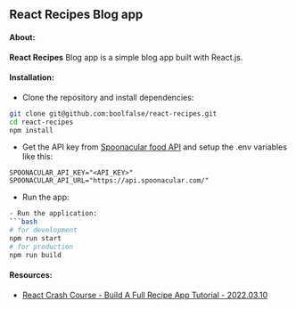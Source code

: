 
## React Recipes Blog app



#### About:

**React Recipes** Blog app is a simple blog app built with React.js.


#### Installation:

- Clone the repository and install dependencies:
```bash
git clone git@github.com:boolfalse/react-recipes.git
cd react-recipes
npm install
```

- Get the API key from [Spoonacular food API](https://spoonacular.com/food-api/console#Profile) and setup the .env variables like this:
```dotenv
SPOONACULAR_API_KEY="<API_KEY>"
SPOONACULAR_API_URL="https://api.spoonacular.com/"
```

- Run the app:
```bash
- Run the application:
```bash
# for development
npm run start
# for production
npm run build
```


#### Resources:

- [React Crash Course - Build A Full Recipe App Tutorial - 2022.03.10](https://www.youtube.com/watch?v=xc4uOzlndAk)
